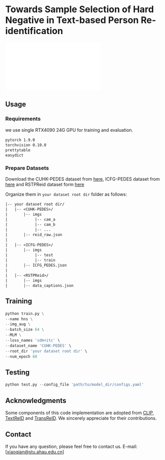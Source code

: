 # Towards Sample Selection of Hard Negative in Text-based Person Re-identification
![](images/architecture.pdf)

## Usage
### Requirements
we use single RTX4090 24G GPU for training and evaluation. 
```
pytorch 1.9.0
torchvision 0.10.0
prettytable
easydict
```

### Prepare Datasets

Download the CUHK-PEDES dataset from [here](https://github.com/ShuangLI59/Person-Search-with-Natural-Language-Description), ICFG-PEDES dataset from [here](https://github.com/zifyloo/SSAN) and RSTPReid dataset form [here](https://github.com/NjtechCVLab/RSTPReid-Dataset)

Organize them in `your dataset root dir` folder as follows:
```
|-- your dataset root dir/
|   |-- <CUHK-PEDES>/
|       |-- imgs
|            |-- cam_a
|            |-- cam_b
|            |-- ...
|       |-- reid_raw.json
|
|   |-- <ICFG-PEDES>/
|       |-- imgs
|            |-- test
|            |-- train 
|       |-- ICFG_PEDES.json
|
|   |-- <RSTPReid>/
|       |-- imgs
|       |-- data_captions.json
```

## Training

```python
python train.py \
--name hns \
--img_aug \
--batch_size 64 \
--MLM \
--loss_names 'sdm+itc' \
--dataset_name 'CUHK-PEDES' \
--root_dir 'your dataset root dir' \
--num_epoch 60
```
## Testing

```python
python test.py --config_file 'path/to/model_dir/configs.yaml'
```

## Acknowledgments
Some components of this code implementation are adopted from [CLIP](https://github.com/openai/CLIP), [TextReID](https://github.com/BrandonHanx/TextReID) and [TransReID](https://github.com/damo-cv/TransReID). We sincerely appreciate for their contributions.


## Contact
If you have any question, please feel free to contact us. E-mail: [xiaoqian@stu.ahau.edu.cn]

